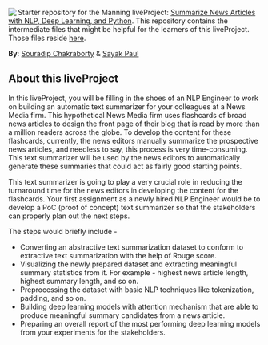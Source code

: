 <img src="https://i.ibb.co/KxkB7vW/Whats-App-Image-2020-10-30-at-21-03-27.jpg" align="left"></img>

Starter repository for the Manning liveProject: [Summarize News Articles with NLP, Deep Learning, and Python](https://www.manning.com/liveproject/summarize-news-articles-with-nlp-deep-learning-and-python). This repository contains the intermediate files that might be helpful for the learners of this liveProject. Those files reside [here](https://github.com/Manning-LP-What-s-The-News/Starter-Repository/releases). 

**By**: [Souradip Chakraborty](https://www.linkedin.com/in/souradip-chakraborty/) & [Sayak Paul](https://www.linkedin.com/in/sayak-paul/)

## About this liveProject

In this liveProject, you will be filling in the shoes of an NLP Engineer to work on building an automatic text summarizer for your colleagues at a News Media firm. This hypothetical News Media firm uses flashcards of broad news articles to design the front page of their blog that is read by more than a million readers across the globe. To develop the content for these flashcards, currently, the news editors manually summarize the prospective news articles, and needless to say, this process is very time-consuming. This text summarizer will be used by the news editors to automatically generate these summaries that could act as fairly good starting points. 

This text summarizer is going to play a very crucial role in reducing the turnaround time for the news editors in developing the content for the flashcards. Your first assignment as a newly hired NLP Engineer would be to develop a PoC (proof of concept) text summarizer so that the stakeholders can properly plan out the next steps.

The steps would briefly include - 

* Converting an abstractive text summarization dataset to conform to extractive text summarization with the help of Rouge score. 
* Visualizing the newly prepared dataset and extracting meaningful summary statistics from it. For example - highest news article length, highest summary length, and so on.
* Preprocessing the dataset with basic NLP techniques like tokenization, padding, and so on. 
* Building deep learning models with attention mechanism that are able to produce meaningful summary candidates from a news article. 
* Preparing an overall report of the most performing deep learning models from your experiments for the stakeholders. 
